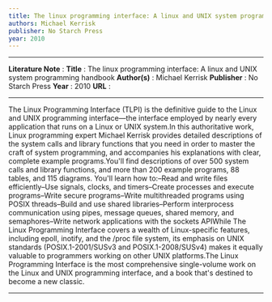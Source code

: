 ```yaml
---
title: The linux programming interface: A linux and UNIX system programming handbook
authors: Michael Kerrisk
publisher: No Starch Press
year: 2010
---
```

***
**Literature Note** :
**Title** : The linux programming interface: A linux and UNIX system programming handbook
**Author(s)** : Michael Kerrisk
**Publisher** : No Starch Press
**Year** : 2010
**URL** : 
***
The Linux Programming Interface (TLPI) is the definitive guide to the Linux and UNIX programming interface—the interface employed by nearly every application that runs on a Linux or UNIX system.In this authoritative work, Linux programming expert Michael Kerrisk provides detailed descriptions of the system calls and library functions that you need in order to master the craft of system programming, and accompanies his explanations with clear, complete example programs.You'll find descriptions of over 500 system calls and library functions, and more than 200 example programs, 88 tables, and 115 diagrams. You'll learn how to:–Read and write files efficiently–Use signals, clocks, and timers–Create processes and execute programs–Write secure programs–Write multithreaded programs using POSIX threads–Build and use shared libraries–Perform interprocess communication using pipes, message queues, shared memory, and semaphores–Write network applications with the sockets APIWhile The Linux Programming Interface covers a wealth of Linux-specific features, including epoll, inotify, and the /proc file system, its emphasis on UNIX standards (POSIX.1-2001/SUSv3 and POSIX.1-2008/SUSv4) makes it equally valuable to programmers working on other UNIX platforms.The Linux Programming Interface is the most comprehensive single-volume work on the Linux and UNIX programming interface, and a book that's destined to become a new classic.
***